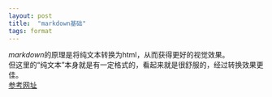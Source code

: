```yaml
---
layout: post
title:  "markdown基础"
tags: format
---
```


*markdown*的原理是将纯文本转换为html，从而获得更好的视觉效果。  
但这里的“纯文本”本身就是有一定格式的，看起来就是很舒服的，经过转换效果更佳。  
[参考网址][markdown]


[markdown]:http://daringfireball.net/projects/markdown/ 
